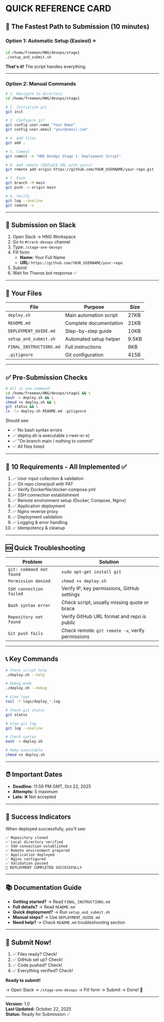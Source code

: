 # QUICK REFERENCE CARD

## 🚀 The Fastest Path to Submission (10 minutes)

### Option 1: Automatic Setup (Easiest) ⭐

```bash
cd /home/freeman/HNG/devops/stage1
./setup_and_submit.sh
```

**That's it!** The script handles everything.

---

### Option 2: Manual Commands

```bash
# 1. Navigate to directory
cd /home/freeman/HNG/devops/stage1

# 2. Initialize git
git init

# 3. Configure git
git config user.name "Your Name"
git config user.email "your@email.com"

# 4. Add files
git add .

# 5. Commit
git commit -m "HNG DevOps Stage 1: Deployment Script"

# 6. Add remote (REPLACE URL with yours)
git remote add origin https://github.com/YOUR_USERNAME/your-repo.git

# 7. Push
git branch -M main
git push -u origin main

# 8. Verify
git log --oneline
git remote -v
```

---

## 📝 Submission on Slack

1. Open Slack → HNG Workspace
2. Go to `#track-devops` channel
3. Type: `/stage-one-devops`
4. Fill form:
   - **Name:** Your Full Name
   - **URL:** `https://github.com/YOUR_USERNAME/your-repo`
5. Submit
6. Wait for Thanos bot response ✅

---

## 📁 Your Files

| File                    | Purpose                | Size  |
| ----------------------- | ---------------------- | ----- |
| `deploy.sh`             | Main automation script | 27KB  |
| `README.md`             | Complete documentation | 21KB  |
| `DEPLOYMENT_GUIDE.md`   | Step-by-step guide     | 10KB  |
| `setup_and_submit.sh`   | Automated setup helper | 9.5KB |
| `FINAL_INSTRUCTIONS.md` | Full instructions      | 8KB   |
| `.gitignore`            | Git configuration      | 415B  |

---

## ✅ Pre-Submission Checks

```bash
# All in one command:
cd /home/freeman/HNG/devops/stage1 && \
bash -n deploy.sh && \
chmod +x deploy.sh && \
git status && \
ls -la deploy.sh README.md .gitignore
```

Should see:

- ✅ No bash syntax errors
- ✅ deploy.sh is executable (-rwxr-xr-x)
- ✅ "On branch main / nothing to commit"
- ✅ All files listed

---

## 🎯 10 Requirements - All Implemented ✅

1. ✅ User input collection & validation
2. ✅ Git repo clone/pull with PAT
3. ✅ Verify Dockerfile/docker-compose.yml
4. ✅ SSH connection establishment
5. ✅ Remote environment setup (Docker, Compose, Nginx)
6. ✅ Application deployment
7. ✅ Nginx reverse proxy
8. ✅ Deployment validation
9. ✅ Logging & error handling
10. ✅ Idempotency & cleanup

---

## 🆘 Quick Troubleshooting

| Problem                  | Solution                                          |
| ------------------------ | ------------------------------------------------- |
| `git: command not found` | `sudo apt-get install git`                        |
| `Permission denied`      | `chmod +x deploy.sh`                              |
| `SSH connection failed`  | Verify IP, key permissions, GitHub settings       |
| `Bash syntax error`      | Check script, usually missing quote or brace      |
| `Repository not found`   | Verify GitHub URL format and repo is public       |
| `Git push fails`         | Check remote: `git remote -v`, verify permissions |

---

## 📞 Key Commands

```bash
# Check script help
./deploy.sh --help

# Debug mode
./deploy.sh --debug

# View logs
tail -f logs/deploy_*.log

# Check git status
git status

# View git log
git log --oneline

# Check syntax
bash -n deploy.sh

# Make executable
chmod +x deploy.sh
```

---

## ⏰ Important Dates

- **Deadline:** 11:59 PM GMT, Oct 22, 2025
- **Attempts:** 5 maximum
- **Late:** ❌ Not accepted

---

## 🎊 Success Indicators

When deployed successfully, you'll see:

```
✅ Repository cloned
✅ Local directory verified
✅ SSH connection established
✅ Remote environment prepared
✅ Application deployed
✅ Nginx configured
✅ Validation passed
🎉 DEPLOYMENT COMPLETED SUCCESSFULLY
```

---

## 📚 Documentation Guide

- **Getting started?** → Read `FINAL_INSTRUCTIONS.md`
- **Full details?** → Read `README.md`
- **Quick deployment?** → Run `setup_and_submit.sh`
- **Manual steps?** → Use `DEPLOYMENT_GUIDE.md`
- **Need help?** → Check `README.md` troubleshooting section

---

## 🎯 Submit Now!

1. ✅ Files ready? Check!
2. ✅ GitHub set up? Check!
3. ✅ Code pushed? Check!
4. ✅ Everything verified? Check!

**Ready to submit!**

→ Open Slack → `/stage-one-devops` → Fill form → Submit → Done! 🚀

---

**Version:** 1.0  
**Last Updated:** October 22, 2025  
**Status:** Ready for Submission ✅

